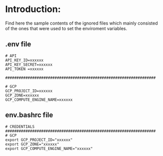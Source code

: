 # Introduction:
Find here the sample contents of the ignored files which mainly consisted of the ones that were used to set the enviroment variables.

## **.env** file
```
# API
API_KEY_ID=xxxxxx
API_KEY_SECRET=xxxxxx
API_TOKEN =xxxxxx

###################################################################

# GCP
GCP_PROJECT_ID=xxxxxx
GCP_ZONE=xxxxxx
GCP_COMPUTE_ENGINE_NAME=xxxxxx
```

## **env.bashrc** file
```
# CREDENTIALS
###################################################################
# GCP
export GCP_PROJECT_ID="xxxxxx"
export GCP_ZONE="xxxxxx"
export GCP_COMPUTE_ENGINE_NAME="xxxxxx"

```